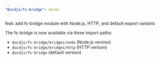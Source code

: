 ```yaml
---
"@ucdjs/fs-bridge": minor
---
```


feat: add fs-bridge module with Node.js, HTTP, and default export variants

The fs-bridge is now available via three import paths:
- `@ucdjs/fs-bridge/bridges/node` (Node.js version)
- `@ucdjs/fs-bridge/bridges/http` (HTTP version)
- `@ucdjs/fs-bridge` (default version)
